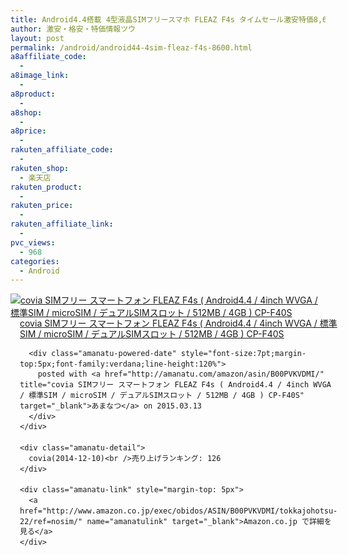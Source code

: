 ```yaml
---
title: Android4.4搭載 4型液晶SIMフリースマホ FLEAZ F4s タイムセール激安特価8,600円台！送料無料！
author: 激安・格安・特価情報ツウ
layout: post
permalink: /android/android44-4sim-fleaz-f4s-8600.html
a8affiliate_code:
  - 
a8image_link:
  - 
a8product:
  - 
a8shop:
  - 
a8price:
  - 
rakuten_affiliate_code:
  - 
rakuten_shop:
  - 楽天店
rakuten_product:
  - 
rakuten_price:
  - 
rakuten_affiliate_link:
  - 
pvc_views:
  - 968
categories:
  - Android
---
```

<div class="amanatu-box" style="margin-bottom:0px;">
  <div class="amanatu-image" style="float:left;">
    <a href="http://www.amazon.co.jp/exec/obidos/ASIN/B00PVKVDMI/tokkajohotsu-22/ref=nosim/" name="amanatulink" target="_blank"><img src="http://i0.wp.com/ecx.images-amazon.com/images/I/41Txj1myQSL._SL160_.jpg?w=546" alt="covia SIMフリー スマートフォン FLEAZ F4s ( Android4.4 / 4inch WVGA / 標準SIM / microSIM / デュアルSIMスロット / 512MB / 4GB ) CP-F40S" style="border: none;" data-recalc-dims="1" /></a>
  </div>
  
  <div class="amanatu-info" style="float:left;margin-left:15px;line-height:120%">
    <div class="amanatu-name" style="margin-bottom:10px;line-height:120%">
      <a href="http://www.amazon.co.jp/exec/obidos/ASIN/B00PVKVDMI/tokkajohotsu-22/ref=nosim/" name="amanatulink" target="_blank">covia SIMフリー スマートフォン FLEAZ F4s ( Android4.4 / 4inch WVGA / 標準SIM / microSIM / デュアルSIMスロット / 512MB / 4GB ) CP-F40S</a> 
      
      <div class="amanatu-powered-date" style="font-size:7pt;margin-top:5px;font-family:verdana;line-height:120%">
        posted with <a href="http://amanatu.com/amazon/asin/B00PVKVDMI/" title="covia SIMフリー スマートフォン FLEAZ F4s ( Android4.4 / 4inch WVGA / 標準SIM / microSIM / デュアルSIMスロット / 512MB / 4GB ) CP-F40S" target="_blank">あまなつ</a> on 2015.03.13
      </div>
    </div>
    
    <div class="amanatu-detail">
      covia(2014-12-10)<br />売り上げランキング: 126
    </div>
    
    <div class="amanatu-link" style="margin-top: 5px">
      <a href="http://www.amazon.co.jp/exec/obidos/ASIN/B00PVKVDMI/tokkajohotsu-22/ref=nosim/" name="amanatulink" target="_blank">Amazon.co.jp で詳細を見る</a>
    </div>
  </div>
  
  <div class="amanatu-footer" style="clear: left">
  </div>
</div>